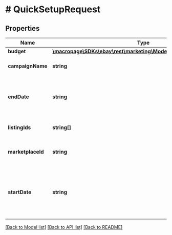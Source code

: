 # # QuickSetupRequest

## Properties

Name | Type | Description | Notes
------------ | ------------- | ------------- | -------------
**budget** | [**\macropage\SDKs\ebay\rest\marketing\Model\CampaignBudgetRequest**](CampaignBudgetRequest.md) |  | [optional]
**campaignName** | **string** | The seller-defined name for the campaign. This value must be unique for the seller.&lt;br&gt;&lt;br&gt; You can use any alphanumeric characters in the name, except for the less than (&lt;code&gt;&lt;&lt;/code&gt;) and greater than (&lt;code&gt;&gt;&lt;/code&gt;) characters.&lt;br&gt;&lt;br&gt;&lt;b&gt;Max Length&lt;/b&gt;: 80 characters | [optional]
**endDate** | **string** | The date and time the campaign is scheduled to end, in UTC format (&lt;code&gt;yyyy-MM-ddThh:mm:ss.sssZ&lt;/code&gt;).&lt;br&gt;&lt;br&gt;If this field is omitted, the campaign will have no defined end date, and will not end until the seller ends the campaign using the &lt;a href&#x3D; \&quot;/api-docs/sell/marketing/resources/campaign/methods/endCampaign\&quot;&gt;endCampaign&lt;/a&gt; method, or if they update the campaign to include an end date using the &lt;a href&#x3D; \&quot;/api-docs/sell/marketing/resources/campaign/methods/updateCampaignIdentification\&quot;&gt;updateCampaignIdentification&lt;/a&gt; method. This date must be further in the future than the &lt;b&gt;startDate&lt;/b&gt;. | [optional]
**listingIds** | **string[]** | This array includes the listing Ids of the items that are to be associated with the PLA campaign. eBay will create ad groups and keywords for these listings and add them to the campaign.&lt;br&gt;&lt;br&gt; Each value must be delimited by a comma. A maximum of 1000 listing Ids can be added to a campaign created using the &lt;b&gt;setupQuickCampaign&lt;/b&gt; method. | [optional]
**marketplaceId** | **string** | The Id of the marketplace where the campaign is hosted. See the &lt;a href&#x3D; \&quot;/api-docs/sell/marketing/types/ba:MarketplaceIdEnum\&quot;&gt;MarkeplaceIdEnum&lt;/a&gt; type for more details.  For implementation help, refer to &lt;a href&#x3D;&#39;https://developer.ebay.com/api-docs/sell/marketing/types/ba:MarketplaceIdEnum&#39;&gt;eBay API documentation&lt;/a&gt; | [optional]
**startDate** | **string** | The date and time the campaign is scheduled to start, in UTC format (&lt;code&gt;yyyy-MM-ddThh:mm:ss.sssZ&lt;/code&gt;).&lt;br&gt;&lt;br&gt; On the specified date, the service derives the keywords for each listing in the campaign, creates an ad for each listing, and associates each new ad with the campaign. The campaign starts once this process is completed. The amount of time it takes the service to start the campaign depends on the number of listings in the campaign.&lt;br&gt;&lt;br&gt;&lt;span class&#x3D;\&quot;tablenote\&quot;&gt;&lt;b&gt;Note:&lt;/b&gt; If the &lt;b&gt;startDate&lt;/b&gt; has passed by the time the seller launches a campaign, the campaign will be updated to &lt;code&gt;RUNNING&lt;/code&gt; status. If the seller launches a campaign before the &lt;b&gt;startDate&lt;/b&gt;, the campaign will be updated to &lt;code&gt;SCHEDULED&lt;/code&gt; status and will change to &lt;code&gt;RUNNING&lt;/code&gt; status at the time of the specified &lt;b&gt;startDate&lt;/b&gt;.&lt;/span&gt; | [optional]

[[Back to Model list]](../../README.md#models) [[Back to API list]](../../README.md#endpoints) [[Back to README]](../../README.md)
